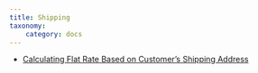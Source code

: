 ```yaml
---
title: Shipping
taxonomy:
    category: docs
---
```


<ul>
  
<li><a href="">Calculating Flat Rate Based on Customer’s Shipping Address</a></li>

</ul>